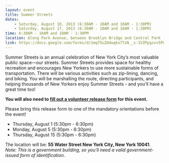 ```yaml
---
layout: event
title: Summer Streets
dates:
    - Saturday, August 10, 2013 (6:30AM - 10AM and 10AM - 1:30PM)
    - Saturday, August 17, 2013 (6:30AM - 10AM and 10AM - 1:30PM)
time: 6:30AM - 10AM and 10AM - 1:30PM
location: Along Park Avenue, between Brooklyn Bridge and Central Park
link: https://docs.google.com/forms/d/1mq75uZAdwqkx77zN__s-1VZPpgzvv5PUBiVxREr5tpw/viewform
---
```

Summer Streets is an annual celebration of New York City’s most valuable public space—our streets. Summer Streets provides space for healthy recreation and encourages New Yorkers to use more sustainable forms of transportation. There will be various activities such as zip-lining, dancing, and biking. You will be marshalling the route, directing participants, and helping thousands of New Yorkers enjoy Summer Streets - and you'll have a great time too!

<!-- more -->

**You will also need to [fill out a volunteer release form](/resources/summer-streets-volunteer-release-form.pdf) for this event.**

Please bring this release form to one of the mandatory orientations before the event!

- Thursday, August 1 (5:30pm - 6:30pm)
- Monday, August 5 (5:30pm - 6:30pm)
- Thursday, August 15 (5:30pm - 6:30pm)

The location will be: **55 Water Street New York City, New York 10041**. 
<br>*Note: This is a government building, so you'll need a valid government-issued form of identification*.
